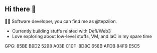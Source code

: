 ## Hi there 👋

🧑‍💻 Software developer, you can find me as @tepzilon.

- Currently building stuffs related with Defi/Web3
- Love exploring about low-level stuffs, VM, and IaC in my spare time

GPG: 85BE B9D2 5298 A03E C10F  8D8C 658B AFDB 84F9 E5C5

<!--
**tepzilon/tepzilon** is a ✨ _special_ ✨ repository because its `README.md` (this file) appears on your GitHub profile.

Here are some ideas to get you started:

- 🔭 I’m currently working on ...
- 🌱 I’m currently learning ...
- 👯 I’m looking to collaborate on ...
- 🤔 I’m looking for help with ...
- 💬 Ask me about ...
- 📫 How to reach me: ...
- 😄 Pronouns: ...
- ⚡ Fun fact: ...
-->
